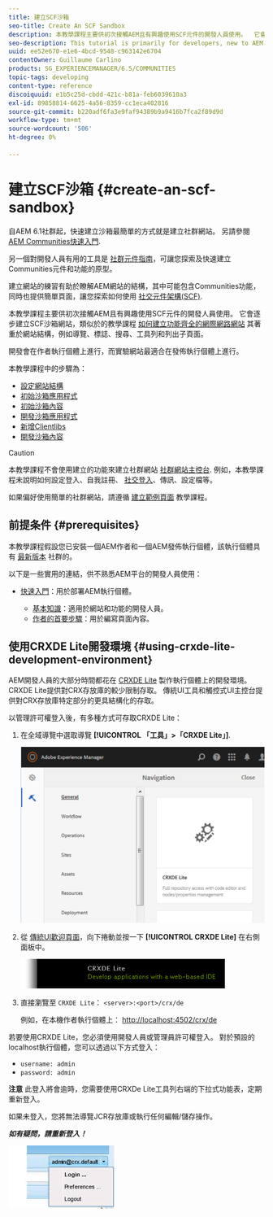 ```yaml
---
title: 建立SCF沙箱
seo-title: Create An SCF Sandbox
description: 本教學課程主要供初次接觸AEM且有興趣使用SCF元件的開發人員使用。  它會逐步建立SCF沙箱網站
seo-description: This tutorial is primarily for developers, new to AEM, who are interested in using SCF components.  It walks through the creation of An SCF Sandbox site
uuid: ee52e670-e1e6-4bcd-9548-c963142e6704
contentOwner: Guillaume Carlino
products: SG_EXPERIENCEMANAGER/6.5/COMMUNITIES
topic-tags: developing
content-type: reference
discoiquuid: e1b5c25d-cbdd-421c-b81a-feb6039610a3
exl-id: 89858814-6625-4a56-8359-cc1eca402816
source-git-commit: b220adf6fa3e9faf94389b9a9416b7fca2f89d9d
workflow-type: tm+mt
source-wordcount: '506'
ht-degree: 0%

---
```


# 建立SCF沙箱  {#create-an-scf-sandbox}


自AEM 6.1社群起，快速建立沙箱最簡單的方式就是建立社群網站。 另請參閱 [AEM Communities快速入門](getting-started.md).

另一個對開發人員有用的工具是 [社群元件指南](components-guide.md)，可讓您探索及快速建立Communities元件和功能的原型。

建立網站的練習有助於瞭解AEM網站的結構，其中可能包含Communities功能，同時也提供簡單頁面，讓您探索如何使用 [社交元件架構(SCF)](scf.md).

本教學課程主要供初次接觸AEM且有興趣使用SCF元件的開發人員使用。 它會逐步建立SCF沙箱網站，類似於的教學課程 [如何建立功能齊全的網際網路網站](../../help/sites-developing/website.md) 其著重於網站結構，例如導覽、標誌、搜尋、工具列和列出子頁面。

開發會在作者執行個體上進行，而實驗網站最適合在發佈執行個體上進行。

本教學課程中的步驟為：

* [設定網站結構](setup-website.md)
* [初始沙箱應用程式](initial-app.md)
* [初始沙箱內容](initial-content.md)
* [開發沙箱應用程式](develop-app.md)
* [新增Clientlibs](add-clientlibs.md)
* [開發沙箱內容](develop-content.md)

>[!CAUTION]
>
>本教學課程不會使用建立的功能來建立社群網站 [社群網站主控台](sites-console.md). 例如，本教學課程未說明如何設定登入、自我註冊、 [社交登入](social-login.md)、傳訊、設定檔等。
>
>如果偏好使用簡單的社群網站，請遵循 [建立範例頁面](create-sample-page.md) 教學課程。

## 前提条件 {#prerequisites}

本教學課程假設您已安裝一個AEM作者和一個AEM發佈執行個體，該執行個體具有 [最新版本](deploy-communities.md#latest-releases) 社群的。

以下是一些實用的連結，供不熟悉AEM平台的開發人員使用：

* [快速入門](../../help/sites-deploying/deploy.md#getting-started)：用於部署AEM執行個體。

   * [基本知識](../../help/sites-developing/the-basics.md)：適用於網站和功能的開發人員。
   * [作者的首要步驟](../../help/sites-authoring/first-steps.md)：用於編寫頁面內容。

## 使用CRXDE Lite開發環境 {#using-crxde-lite-development-environment}

AEM開發人員的大部分時間都花在 [CRXDE Lite](../../help/sites-developing/developing-with-crxde-lite.md) 製作執行個體上的開發環境。 CRXDE Lite提供對CRX存放庫的較少限制存取。 傳統UI工具和觸控式UI主控台提供對CRX存放庫特定部分的更具結構化的存取。

以管理許可權登入後，有多種方式可存取CRXDE Lite：

1. 在全域導覽中選取導覽 **[!UICONTROL 「工具」>「CRXDE Lite」]**.

   ![crxde-lite](assets/tools-crxde.png)

2. 從 [傳統UI歡迎頁面](http://localhost:4502/welcome.html)，向下捲動並按一下 **[!UICONTROL CRXDE Lite]** 在右側面板中。

   ![classic-ui-crxde](assets/classic-ui-crxde.png)

3. 直接瀏覽至 `CRXDE Lite`： `<server>:<port>/crx/de`

   例如，在本機作者執行個體上： [http://localhost:4502/crx/de](http://localhost:4502/crx/de)

若要使用CRXDE Lite，您必須使用開發人員或管理員許可權登入。 對於預設的localhost執行個體，您可以透過以下方式登入：

* `username: admin`
* `password: admin`


**注意** 此登入將會逾時，您需要使用CRXDe Lite工具列右端的下拉式功能表，定期重新登入。

如果未登入，您將無法導覽JCR存放庫或執行任何編輯/儲存操作。

***如有疑問，請重新登入！***

![重新登入](assets/relogin.png)
